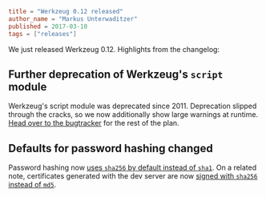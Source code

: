 ~~~~toml
title = "Werkzeug 0.12 released"
author_name = "Markus Unterwaditzer"
published = 2017-03-10
tags = ["releases"]
~~~~

We just released Werkzeug 0.12. Highlights from the changelog:

## Further deprecation of Werkzeug's `script` module

Werkzeug's script module was deprecated since 2011. Deprecation slipped through
the cracks, so we now additionally show large warnings at runtime. [Head over
to the bugtracker](https://github.com/pallets/werkzeug/issues/1079) for the
rest of the plan.

## Defaults for password hashing changed

Password hashing now [uses `sha256` by default instead of
`sha1`](https://github.com/pallets/werkzeug/pull/753). On a related note,
certificates generated with the dev server are now [signed with `sha256`
instead of `md5`](https://github.com/pallets/werkzeug/pull/1004).
